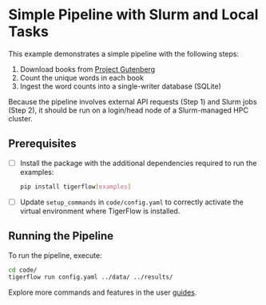 # Simple Pipeline with Slurm and Local Tasks

This example demonstrates a simple pipeline with the following steps:

1. Download books from [Project Gutenberg](https://www.gutenberg.org/)
2. Count the unique words in each book
3. Ingest the word counts into a single-writer database (SQLite)

Because the pipeline involves external API requests (Step 1) and Slurm jobs (Step 2),
it should be run on a login/head node of a Slurm-managed HPC cluster.

## Prerequisites

- [ ] Install the package with the additional dependencies required to run the examples:

    ```bash
    pip install tigerflow[examples]
    ```

- [ ] Update `setup_commands` in `code/config.yaml` to correctly activate the virtual environment where TigerFlow is installed.

## Running the Pipeline

To run the pipeline, execute:

```bash
cd code/
tigerflow run config.yaml ../data/ ../results/
```

Explore more commands and features in the user
[guides](https://princeton-ddss.github.io/tigerflow/latest/guides/task/).
